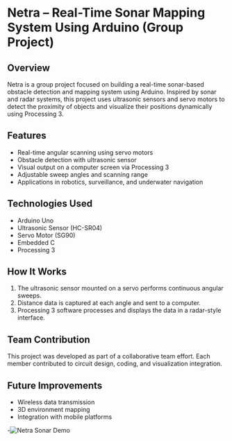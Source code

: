 # Netra – Real-Time Sonar Mapping System Using Arduino (Group Project)

## Overview
Netra is a group project focused on building a real-time sonar-based obstacle detection and mapping system using Arduino. 
Inspired by sonar and radar systems, this project uses ultrasonic sensors and servo motors to detect the proximity of objects 
and visualize their positions dynamically using Processing 3.

## Features
- Real-time angular scanning using servo motors
- Obstacle detection with ultrasonic sensor
- Visual output on a computer screen via Processing 3
- Adjustable sweep angles and scanning range
- Applications in robotics, surveillance, and underwater navigation

## Technologies Used
- Arduino Uno
- Ultrasonic Sensor (HC-SR04)
- Servo Motor (SG90)
- Embedded C
- Processing 3

## How It Works
1. The ultrasonic sensor mounted on a servo performs continuous angular sweeps.
2. Distance data is captured at each angle and sent to a computer.
3. Processing 3 software processes and displays the data in a radar-style interface.

## Team Contribution
This project was developed as part of a collaborative team effort. Each member contributed to circuit design, coding,
and visualization integration.

## Future Improvements
- Wireless data transmission
- 3D environment mapping
- Integration with mobile platforms

-![Netra Sonar Demo](images/netra_demo.jpg)

